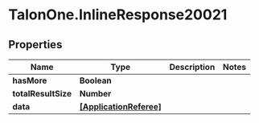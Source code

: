 # TalonOne.InlineResponse20021

## Properties

Name | Type | Description | Notes
------------ | ------------- | ------------- | -------------
**hasMore** | **Boolean** |  | 
**totalResultSize** | **Number** |  | 
**data** | [**[ApplicationReferee]**](ApplicationReferee.md) |  | 



